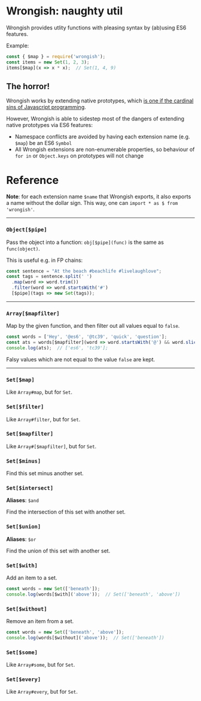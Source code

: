 
# Wrongish: naughty util

Wrongish provides utlity functions with pleasing syntax by (ab)using ES6 features.

Example:

```js
const { $map } = require('wrongish');
const items = new Set(1, 2, 3);
items[$map](x => x * x);  // Set(1, 4, 9)
```

## The horror!

Wrongish works by extending native prototypes, which [is one if the cardinal sins of Javascript programming](https://stackoverflow.com/questions/14034180/why-is-extending-native-objects-a-bad-practice).

However, Wrongish is able to sidestep most of the dangers of extending native prototypes via ES6 features:

- Namespace conflicts are avoided by having each extension name (e.g. `$map`) be an ES6 `Symbol`
- All Wrongish extensions are non-enumerable properties, so behaviour of `for in` or `Object.keys` on prototypes will not change

# Reference

**Note**: for each extension name `$name` that Wrongish exports, it also exports a name without the dollar sign.
This way, one can `import * as $ from 'wrongish'`.

***

### `Object[$pipe]`

Pass the object into a function: `obj[$pipe](func)` is the same as `func(object)`.

This is useful e.g. in FP chains:

```js
const sentence = "At the beach #beachlife #livelaughlove";
const tags = sentence.split(' ')
  .map(word => word.trim())
  .filter(word => word.startsWith('#')
  [$pipe](tags => new Set(tags));
```

***

### `Array[$mapfilter]`

Map by the given function, and then filter out all values equal to `false`.

```js
const words = ['Hey', '@es6', '@tc39', 'quick', 'question'];
const ats = words[$mapfilter](word => word.startsWith('@') && word.slice(1));
console.log(ats);  // ['es6', 'tc39'];
```

Falsy values which are not equal to the value `false` are kept.

***

### `Set[$map]`

Like `Array#map`, but for `Set`. 

### `Set[$filter]`

Like `Array#filter`, but for `Set`.

### `Set[$mapfilter]`

Like `Array#[$mapfilter]`, but for `Set`.

### `Set[$minus]`

Find this set minus another set.

### `Set[$intersect]`

**Aliases**: `$and`

Find the intersection of this set with another set.

### `Set[$union]`

**Aliases**: `$or`

Find the union of this set with another set.

### `Set[$with]`

Add an item to a set.

```js
const words = new Set(['beneath']);
console.log(words[$with]('above'));  // Set(['beneath', 'above'])
```

### `Set[$without]`

Remove an item from a set.

```js
const words = new Set(['beneath', 'above']);
console.log(words[$without]('above'));  // Set(['beneath'])
```

### `Set[$some]`

Like `Array#some`, but for `Set`.

### `Set[$every]`

Like `Array#every`, but for `Set`.
